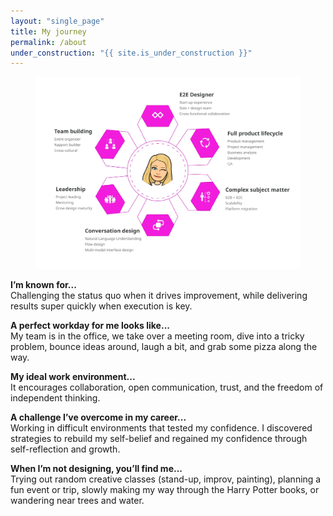 ```yaml
---
layout: "single_page"
title: My journey
permalink: /about
under_construction: "{{ site.is_under_construction }}"
---
```



<!-- <p>I'm particularly excited about Remote's design principle of "Insights over intuition". It truly aligns with my values and the kind of designer I aspire to be.</p> -->

<figure>
<img src="/assets/uploads/about.webp" width="780px" alt="About Anna infographic">
</figure>

<p><b>I’m known for...</b>
<br>Challenging the status quo when it drives improvement, while delivering results super quickly when execution is key.</p>
<p><b>A perfect workday for me looks like...</b>
<br>My team is in the office, we take over a meeting room, dive into a tricky problem, bounce ideas around, laugh a bit, and grab some pizza along the way.</p>
<p><b>My ideal work environment...</b>
<br>It encourages collaboration, open communication, trust, and the freedom of independent thinking.</p>
<p><b>A challenge I’ve overcome in my career...</b>
<br>Working in difficult environments that tested my confidence. I discovered strategies to rebuild my self-belief and regained my confidence through self-reflection and growth.</p>
<p class="last-step"><b>When I’m not designing, you’ll find me...</b>
<br>Trying out random creative classes (stand-up, improv, painting), planning a fun event or trip, slowly making my way through the Harry Potter books, or wandering near trees and water.</p>

